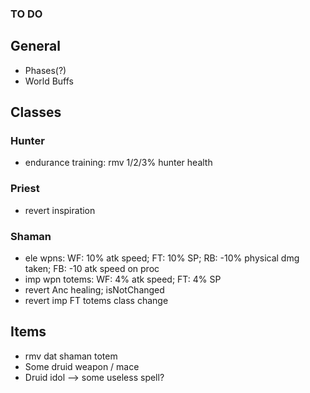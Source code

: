 ### TO DO

## General

- Phases(?)
- World Buffs

## Classes

### Hunter
- endurance training: rmv 1/2/3% hunter health

### Priest
- revert inspiration

### Shaman
- ele wpns: WF: 10% atk speed; FT: 10% SP; RB: -10% physical dmg taken; FB: -10 atk speed on proc
- imp wpn totems: WF: 4% atk speed; FT: 4% SP
- revert Anc healing; isNotChanged
- revert imp FT totems class change

## Items

- rmv dat shaman totem
- Some druid weapon / mace
- Druid idol --> some useless spell?

